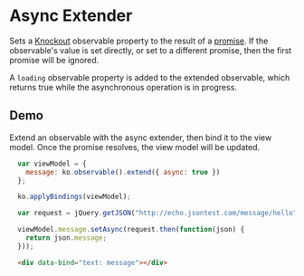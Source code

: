 Async Extender
==============

Sets a [Knockout](http://knockoutjs.com/index.html) observable property to the
result of a [promise](http://wiki.commonjs.org/wiki/Promises/A). If the
observable's value is set directly, or set to a different promise, then the
first promise will be ignored.

A `loading` observable property is added to the extended observable, which
returns true while the asynchronous operation is in progress.

Demo
----

Extend an observable with the async extender, then bind it to the view model.
Once the promise resolves, the view model will be updated.

```javascript
  var viewModel = {
    message: ko.observable().extend({ async: true })
  };

  ko.applyBindings(viewModel);

  var request = jQuery.getJSON("http://echo.jsontest.com/message/hello");

  viewModel.message.setAsync(request.then(function(json) {
    return json.message;
  }));
```

```html
  <div data-bind="text: message"></div>
```

